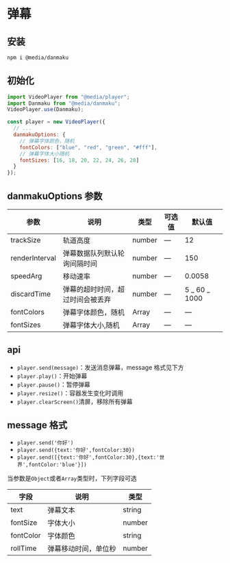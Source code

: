 # 弹幕

## 安装

```bash
npm i @media/danmaku
```

## 初始化

```javascript
import VideoPlayer from "@media/player";
import Danmaku from "@media/danmaku";
VideoPlayer.use(Danmaku);

const player = new VideoPlayer({
  // ...
  danmakuOptions: {
    // 弹幕字体颜色，随机
    fontColors: ["blue", "red", "green", "#fff"],
    // 弹幕字体大小随机
    fontSizes: [16, 18, 20, 22, 24, 26, 28]
  }
});
```

## danmakuOptions 参数

| 参数           | 说明                             | 类型          | 可选值 | 默认值        |
| -------------- | -------------------------------- | ------------- | ------ | ------------- |
| trackSize      | 轨道高度                         | number        | —      | 12            |
| renderInterval | 弹幕数据队列默认轮询间隔时间     | number        | —      | 150           |
| speedArg       | 移动速率                         | number        | —      | 0.0058        |
| discardTime    | 弹幕的超时时间，超过时间会被丢弃 | number        | —      | 5 _ 60 _ 1000 |
| fontColors     | 弹幕字体颜色，随机               | Array<string> | —      | —             |
| fontSizes      | 弹幕字体大小,随机                | Array<number> | —      | —             |

## api

- `player.send(message)`：发送消息弹幕，message 格式见下方
- `player.play()`：开始弹幕
- `player.pause()`：暂停弹幕
- `player.resize()`：容器发生变化时调用
- `player.clearScreen()`清屏，移除所有弹幕

## message 格式

- `player.send('你好')`
- `player.send({text:'你好',fontColor:30})`
- `player.send([{text:'你好',fontColor:30},{text:'世界',fontColor:'blue'}])`

当参数是`Object`或者`Array`类型时，下列字段可选

| 字段      | 说明         | 类型   |
| --------- | ------------ | ------ |
| text      | 弹幕文本     | string |
| fontSize  | 字体大小     | number |
| fontColor | 字体颜色     | string |
| rollTime  | 弹幕移动时间，单位秒 | number |

